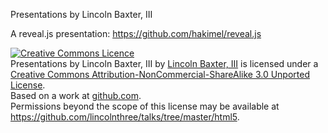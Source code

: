 Presentations by Lincoln Baxter, III

A reveal.js presentation: https://github.com/hakimel/reveal.js

<a rel="license" href="http://creativecommons.org/licenses/by-nc-sa/3.0/"><img alt="Creative Commons Licence" style="border-width:0" src="http://i.creativecommons.org/l/by-nc-sa/3.0/88x31.png" /></a><br /><span xmlns:dct="http://purl.org/dc/terms/" property="dct:title">Presentations by Lincoln Baxter, III</span> by <a xmlns:cc="http://creativecommons.org/ns#" href="http://ocpsoft.org" property="cc:attributionName" rel="cc:attributionURL">Lincoln Baxter, III</a> is licensed under a <a rel="license" href="http://creativecommons.org/licenses/by-nc-sa/3.0/">Creative Commons Attribution-NonCommercial-ShareAlike 3.0 Unported License</a>.<br />Based on a work at <a xmlns:dct="http://purl.org/dc/terms/" href="https://github.com/lincolnthree/talks/tree/master/html5" rel="dct:source">github.com</a>.<br />Permissions beyond the scope of this license may be available at <a xmlns:cc="http://creativecommons.org/ns#" href="https://github.com/lincolnthree/talks/tree/master/html5" rel="cc:morePermissions">https://github.com/lincolnthree/talks/tree/master/html5</a>.
